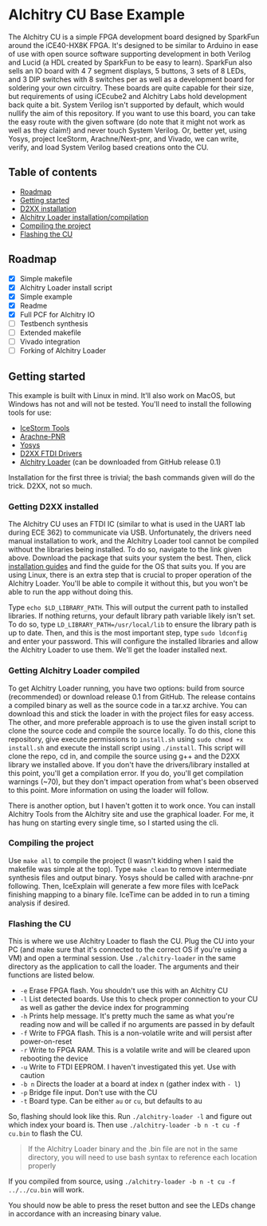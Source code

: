 # Alchitry CU Base Example

The Alchitry CU is a simple FPGA development board designed by SparkFun around the iCE40-HX8K FPGA. It's designed to be similar to Arduino in ease of use
with open source software supporting development in both Verilog and Lucid (a HDL created by SparkFun to be easy to learn). SparkFun also sells an IO board
with 4 7 segment displays, 5 buttons, 3 sets of 8 LEDs, and 3 DIP switches with 8 switches per as well as a development board for soldering your own circuitry.
These boards are quite capable
for their size, but requirements of using iCEcube2 and Alchitry Labs hold development back quite a bit. System Verilog isn't supported by default, which
would nullify the aim of this repository. If you want to use this board, you can take the easy route with the given software (do note that it might not
work as well as they claim!) and never touch System Verilog. Or, better yet, using Yosys, project IceStorm, Arachne/Next-pnr, and Vivado, we can write,
verify, and load System Verilog based creations onto the CU.

## Table of contents

* [Roadmap](#roadmap)
* [Getting started](#getting-started)
* [D2XX installation](#getting-d2xx-installed)
* [Alchitry Loader installation/compilation](#getting-alchitry-loader-compiled)
* [Compiling the project](#compiling-the-project)
* [Flashing the CU](#flashing-the-cu)

## Roadmap

- [x] Simple makefile
- [x] Alchitry Loader install script
- [x] Simple example
- [x] Readme
- [x] Full PCF for Alchitry IO
- [ ] Testbench synthesis
- [ ] Extended makefile
- [ ] Vivado integration
- [ ] Forking of Alchitry Loader

## Getting started

This example is built with Linux in mind. It'll also work on MacOS, but Windows has not and will not be tested. You'll need to install the following tools
for use:

* [IceStorm Tools](http://www.clifford.at/icestorm/)
* [Arachne-PNR](http://www.clifford.at/icestorm/)
* [Yosys](http://www.clifford.at/icestorm/)
* [D2XX FTDI Drivers](https://ftdichip.com/drivers/d2xx-drivers/)
* [Alchitry Loader](https://github.com/alchitry/alchitry-loader) (can be downloaded from GitHub release 0.1)

Installation for the first three is trivial; the bash commands given will do the trick. D2XX, not so much.

### Getting D2XX installed

The Alchitry CU uses an FTDI IC (similar to what is used in the UART lab during ECE 362) to communicate via USB. Unfortunately, the drivers need manual installation
to work, and the Alchitry Loader tool cannot be compiled without the libraries being installed. To do so, navigate to the link given above. Download the package
that suits your system the best. Then, click [installation guides](https://ftdichip.com/document/installation-guides/) and find the guide for the OS that suits you.
If you are using Linux, there is an extra step that is crucial to proper operation of the Alchitry Loader. You'll be able to compile it without this, but you won't
be able to run the app without doing this.

Type `echo $LD_LIBRARY_PATH`. This will output the current path to installed libraries. If nothing returns, your default library path variable likely isn't set.
To do so, type `LD_LIBRARY_PATH=/usr/local/lib` to ensure the library path is up to date. Then, and this is the most important step, type `sudo ldconfig` and enter
your password. This will configure the installed libraries and allow the Alchitry Loader to use them. We'll get the loader installed next.

### Getting Alchitry Loader compiled

To get Alchitry Loader running, you have two options: build from source (recommended) or download release 0.1 from GitHub. The release contains a compiled binary
as well as the source code in a tar.xz archive. You can download this and stick the loader in with the project files for easy access. The other, and more
preferable approach is to use the given install script to clone the source code and compile the source locally. To do this, clone this repository, give execute
permissions to `install.sh` using `sudo chmod +x install.sh` and execute the install script using `./install`. This script will clone the repo, cd in, and
compile the source using g++ and the D2XX library we installed above. If you don't have the drivers/library installed at this point, you'll get a compilation error.
If you do, you'll get compilation warnings (~70), but they don't impact operation from what's been observed to this point. More information on using the loader will
follow.

There is another option, but I haven't gotten it to work once. You can install Alchitry Tools from the Alchitry site and use the graphical loader. For me, it has
hung on starting every single time, so I started using the cli.

### Compiling the project

Use `make all` to compile the project (I wasn't kidding when I said the makefile was simple at the top). Type `make clean` to remove intermediate synthesis files
and output binary. Yosys should be called with arachne-pnr following. Then, IceExplain will generate a few more files with IcePack finishing mapping to a binary
file. IceTime can be added in to run a timing analysis if desired.

### Flashing the CU

This is where we use Alchitry Loader to flash the CU. Plug the CU into your PC (and make sure that it's connected to the correct OS if you're using a VM) and open
a terminal session. Use `./alchitry-loader` in the same directory as the application to call the loader. The arguments and their functions are listed below.

* `-e` Erase FPGA flash. You shouldn't use this with an Alchitry CU
* `-l` List detected boards. Use this to check proper connection to your CU as well as gather the device index for programming
* `-h` Prints help message. It's pretty much the same as what you're reading now and will be called if no arguments are passed in by default
* `-f` Write to FPGA flash. This is a non-volatile write and will persist after power-on-reset
* `-r` Write to FPGA RAM. This is a volatile write and will be cleared upon rebooting the device
* `-u` Write to FTDI EEPROM. I haven't investigated this yet. Use with caution
* `-b n` Directs the loader at a board at index n (gather index with `- l`)
* `-p` Bridge file input. Don't use with the CU
* `-t` Board type. Can be either `au` or `cu`, but defaults to au

So, flashing should look like this. Run `./alchitry-loader -l` and figure out which index your board is. Then use `./alchitry-loader -b n -t cu -f cu.bin` to flash
the CU.

> If the Alchitry Loader binary and the .bin file are not in the same directory, you will need to use bash syntax to reference each location properly

If you compiled from source, using `./alchitry-loader -b n -t cu -f ../../cu.bin` will work.

You should now be able to press the reset button and see the LEDs change in accordance with an increasing binary value.
